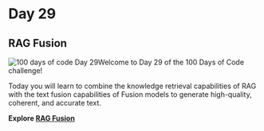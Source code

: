 # Day 29

## RAG Fusion

![100 days of code Day 29](https://github.com/GritinAI/100DaysofCodeGenerativeAI/blob/main/Images/Day29.png)Welcome to Day 29 of the 100 Days of Code challenge!

Today you will learn to combine the knowledge retrieval capabilities of RAG with the text fusion capabilities of Fusion models to generate high-quality, coherent, and accurate text.

**Explore [RAG Fusion](https://youtu.be/77qELPbNgxA?si=qVfarlP-WxHp4hfP)**
